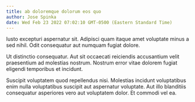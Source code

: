 ```yaml
---
title: ab doloremque dolorum eos quo
author: Jose Spinka
date: Wed Feb 23 2022 07:02:10 GMT-0500 (Eastern Standard Time)
---
```

Iusto excepturi aspernatur sit. Adipisci quam itaque amet voluptate minus a sed nihil. Odit consequatur aut numquam fugiat dolore.

 Ut distinctio consequatur. Aut sit occaecati reiciendis accusantium velit praesentium ad molestias nostrum. Nostrum error vitae dolorem fugiat eligendi temporibus et incidunt.

 Suscipit voluptatem quod repellendus nisi. Molestias incidunt voluptatibus enim nulla voluptatibus suscipit aut aspernatur voluptate. Aut illo blanditiis consequatur asperiores vero aut voluptatem dolor. Et commodi vel ea.